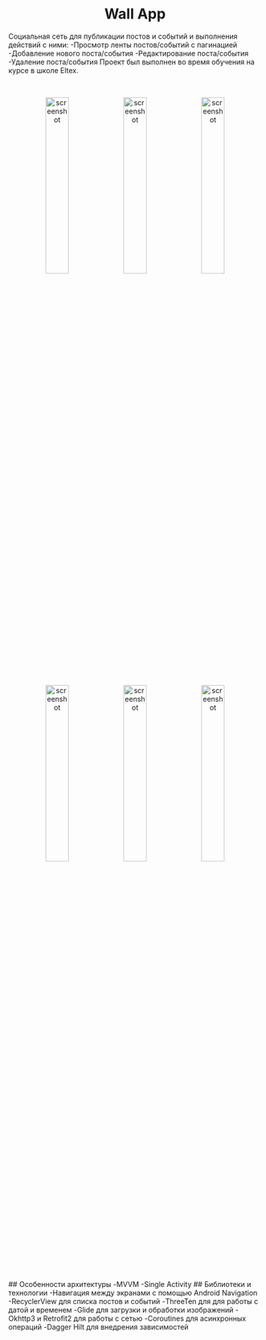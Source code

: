 <p> 
<h1 align="center">Wall App</h1>
Cоциальная сеть для публикации постов и событий и выполнения действий с ними:
-Просмотр ленты постов/событий с пагинацией
-Добавление нового поста/события
-Редактирование поста/события
-Удаление поста/события
Проект был выполнен во время обучения на курсе в школе Eltex.
</p>

</br>

<p float="left" align="center">
  
<img alt="screenshot" width="30%" src="https://github.com/user-attachments/assets/4c611391-3699-4907-a250-0f8b35e3dcdc"/>
<img alt="screenshot" width="30%" src="https://github.com/user-attachments/assets/e4708851-3e58-40df-b71f-cdd35120e618"/>
<img alt="screenshot" width="30%" src="https://github.com/user-attachments/assets/e9af64e4-485c-417f-9a0f-090188937b69"/>
<img alt="screenshot" width="30%" src="https://github.com/user-attachments/assets/679a83a1-ecfc-4fa0-b8d9-02e65556da32"/>
<img alt="screenshot" width="30%" src="https://github.com/user-attachments/assets/c1e2c00a-0b59-424a-bb07-83018ec8d1e6"/>
<img alt="screenshot" width="30%" src="https://github.com/user-attachments/assets/edd7bbc5-3cb6-4498-bdde-2d7acae956f9"/>
</p>
## Особенности архитектуры
-MVVM
-Single Activity
## Библиотеки и технологии
-Навигация между экранами с помощью Android Navigation
-RecyclerView для списка постов и событий
-ThreeTen для для работы с датой и временем
-Glide для загрузки и обработки изображений
-Okhttp3 и Retrofit2 для работы с сетью
-Coroutines для асинхронных операций
-Dagger Hilt для внедрения зависимостей
